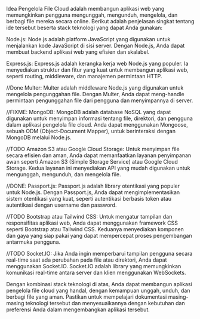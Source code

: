 Idea Pengelola File Cloud adalah membangun aplikasi web yang memungkinkan pengguna mengunggah, mengunduh, mengelola, dan berbagi file mereka secara online. Berikut adalah penjelasan singkat tentang ide tersebut beserta stack teknologi yang dapat Anda gunakan:

Node.js: Node.js adalah platform JavaScript yang digunakan untuk menjalankan kode JavaScript di sisi server. Dengan Node.js, Anda dapat membuat backend aplikasi web yang efisien dan skalabel.

Express.js: Express.js adalah kerangka kerja web Node.js yang populer. Ia menyediakan struktur dan fitur yang kuat untuk membangun aplikasi web, seperti routing, middleware, dan manajemen permintaan HTTP.

//Done Multer: Multer adalah middleware Node.js yang digunakan untuk mengelola pengunggahan file. Dengan Multer, Anda dapat meng-handle permintaan pengunggahan file dari pengguna dan menyimpannya di server.

//FIXME: MongoDB: MongoDB adalah database NoSQL yang dapat digunakan untuk menyimpan informasi tentang file, direktori, dan pengguna dalam aplikasi pengelola file cloud. Anda dapat menggunakan Mongoose, sebuah ODM (Object-Document Mapper), untuk berinteraksi dengan MongoDB melalui Node.js.

//TODO Amazon S3 atau Google Cloud Storage: Untuk menyimpan file secara efisien dan aman, Anda dapat memanfaatkan layanan penyimpanan awan seperti Amazon S3 (Simple Storage Service) atau Google Cloud Storage. Kedua layanan ini menyediakan API yang mudah digunakan untuk mengunggah, mengunduh, dan mengelola file.

//DONE: Passport.js: Passport.js adalah library otentikasi yang populer untuk Node.js. Dengan Passport.js, Anda dapat mengimplementasikan sistem otentikasi yang kuat, seperti autentikasi berbasis token atau autentikasi dengan username dan password.

//TODO Bootstrap atau Tailwind CSS: Untuk mengatur tampilan dan responsifitas aplikasi web, Anda dapat menggunakan framework CSS seperti Bootstrap atau Tailwind CSS. Keduanya menyediakan komponen dan gaya yang siap pakai yang dapat mempercepat proses pengembangan antarmuka pengguna.

//TODO Socket.IO: Jika Anda ingin memperbarui tampilan pengguna secara real-time saat ada perubahan pada file atau direktori, Anda dapat menggunakan Socket.IO. Socket.IO adalah library yang memungkinkan komunikasi real-time antara server dan klien menggunakan WebSockets.

Dengan kombinasi stack teknologi di atas, Anda dapat membangun aplikasi pengelola file cloud yang handal, dengan kemampuan unggah, unduh, dan berbagi file yang aman. Pastikan untuk mempelajari dokumentasi masing-masing teknologi tersebut dan menyesuaikannya dengan kebutuhan dan preferensi Anda dalam mengembangkan aplikasi tersebut.






